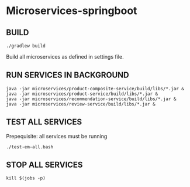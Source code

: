 # Microservices-springboot

## BUILD

```./gradlew build```

Build all microservices as defined in settings file.



## RUN SERVICES IN BACKGROUND

``` 
java -jar microservices/product-composite-service/build/libs/*.jar &
java -jar microservices/product-service/build/libs/*.jar &
java -jar microservices/recommendation-service/build/libs/*.jar &
java -jar microservices/review-service/build/libs/*.jar &
```

## TEST ALL SERVICES 

Prepequisite: all services must be running

```agsl
./test-em-all.bash
```

## STOP ALL SERVICES

```agsl
kill $(jobs -p)
```
